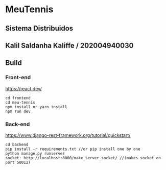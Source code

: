 # MeuTennis
## Sistema Distribuidos
## Kalil Saldanha Kaliffe / 202004940030
## Build

### Front-end
https://react.dev/
 
```
cd frontend
cd meu-tennis
npm install or yarn install
npm run dev
```

### Back-end
https://www.django-rest-framework.org/tutorial/quickstart/

```
cd backend
pip install -r requirements.txt //or pip install one by one
python manage.py runserver
socket: http://localhost:8000/make_server_socket/ //(makes socket on port 50012)
```


